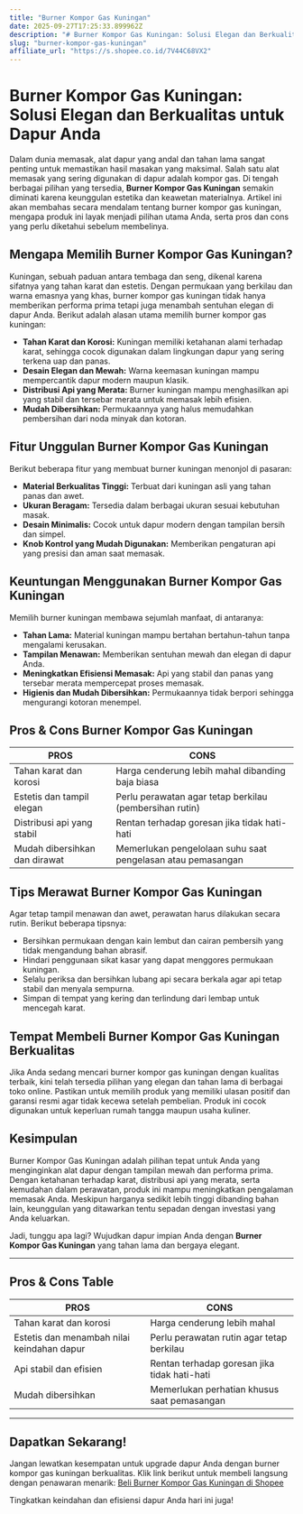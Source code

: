 ```yaml
---
title: "Burner Kompor Gas Kuningan"
date: 2025-09-27T17:25:33.899962Z
description: "# Burner Kompor Gas Kuningan: Solusi Elegan dan Berkualitas untuk Dapur Anda..."
slug: "burner-kompor-gas-kuningan"
affiliate_url: "https://s.shopee.co.id/7V44C68VX2"
---
```

# Burner Kompor Gas Kuningan: Solusi Elegan dan Berkualitas untuk Dapur Anda

Dalam dunia memasak, alat dapur yang andal dan tahan lama sangat penting untuk memastikan hasil masakan yang maksimal. Salah satu alat memasak yang sering digunakan di dapur adalah kompor gas. Di tengah berbagai pilihan yang tersedia, **Burner Kompor Gas Kuningan** semakin diminati karena keunggulan estetika dan keawetan materialnya. Artikel ini akan membahas secara mendalam tentang burner kompor gas kuningan, mengapa produk ini layak menjadi pilihan utama Anda, serta pros dan cons yang perlu diketahui sebelum membelinya.

## Mengapa Memilih Burner Kompor Gas Kuningan?

Kuningan, sebuah paduan antara tembaga dan seng, dikenal karena sifatnya yang tahan karat dan estetis. Dengan permukaan yang berkilau dan warna emasnya yang khas, burner kompor gas kuningan tidak hanya memberikan performa prima tetapi juga menambah sentuhan elegan di dapur Anda. Berikut adalah alasan utama memilih burner kompor gas kuningan:

- **Tahan Karat dan Korosi:** Kuningan memiliki ketahanan alami terhadap karat, sehingga cocok digunakan dalam lingkungan dapur yang sering terkena uap dan panas.
- **Desain Elegan dan Mewah:** Warna keemasan kuningan mampu mempercantik dapur modern maupun klasik.
- **Distribusi Api yang Merata:** Burner kuningan mampu menghasilkan api yang stabil dan tersebar merata untuk memasak lebih efisien.
- **Mudah Dibersihkan:** Permukaannya yang halus memudahkan pembersihan dari noda minyak dan kotoran.

## Fitur Unggulan Burner Kompor Gas Kuningan

Berikut beberapa fitur yang membuat burner kuningan menonjol di pasaran:

- **Material Berkualitas Tinggi:** Terbuat dari kuningan asli yang tahan panas dan awet.
- **Ukuran Beragam:** Tersedia dalam berbagai ukuran sesuai kebutuhan masak.
- **Desain Minimalis:** Cocok untuk dapur modern dengan tampilan bersih dan simpel.
- **Knob Kontrol yang Mudah Digunakan:** Memberikan pengaturan api yang presisi dan aman saat memasak.

## Keuntungan Menggunakan Burner Kompor Gas Kuningan

Memilih burner kuningan membawa sejumlah manfaat, di antaranya:

- **Tahan Lama:** Material kuningan mampu bertahan bertahun-tahun tanpa mengalami kerusakan.
- **Tampilan Menawan:** Memberikan sentuhan mewah dan elegan di dapur Anda.
- **Meningkatkan Efisiensi Memasak:** Api yang stabil dan panas yang tersebar merata mempercepat proses memasak.
- **Higienis dan Mudah Dibersihkan:** Permukaannya tidak berpori sehingga mengurangi kotoran menempel.

## Pros & Cons Burner Kompor Gas Kuningan

| **PROS** | **CONS** |
| -------- | -------- |
| Tahan karat dan korosi | Harga cenderung lebih mahal dibanding baja biasa |
| Estetis dan tampil elegan | Perlu perawatan agar tetap berkilau (pembersihan rutin) |
| Distribusi api yang stabil | Rentan terhadap goresan jika tidak hati-hati |
| Mudah dibersihkan dan dirawat | Memerlukan pengelolaan suhu saat pengelasan atau pemasangan |

## Tips Merawat Burner Kompor Gas Kuningan

Agar tetap tampil menawan dan awet, perawatan harus dilakukan secara rutin. Berikut beberapa tipsnya:

- Bersihkan permukaan dengan kain lembut dan cairan pembersih yang tidak mengandung bahan abrasif.
- Hindari penggunaan sikat kasar yang dapat menggores permukaan kuningan.
- Selalu periksa dan bersihkan lubang api secara berkala agar api tetap stabil dan menyala sempurna.
- Simpan di tempat yang kering dan terlindung dari lembap untuk mencegah karat.

## Tempat Membeli Burner Kompor Gas Kuningan Berkualitas

Jika Anda sedang mencari burner kompor gas kuningan dengan kualitas terbaik, kini telah tersedia pilihan yang elegan dan tahan lama di berbagai toko online. Pastikan untuk memilih produk yang memiliki ulasan positif dan garansi resmi agar tidak kecewa setelah pembelian. Produk ini cocok digunakan untuk keperluan rumah tangga maupun usaha kuliner.

## Kesimpulan

Burner Kompor Gas Kuningan adalah pilihan tepat untuk Anda yang menginginkan alat dapur dengan tampilan mewah dan performa prima. Dengan ketahanan terhadap karat, distribusi api yang merata, serta kemudahan dalam perawatan, produk ini mampu meningkatkan pengalaman memasak Anda. Meskipun harganya sedikit lebih tinggi dibanding bahan lain, keunggulan yang ditawarkan tentu sepadan dengan investasi yang Anda keluarkan.

Jadi, tunggu apa lagi? Wujudkan dapur impian Anda dengan **Burner Kompor Gas Kuningan** yang tahan lama dan bergaya elegant.

---

## Pros & Cons Table

| **PROS** | **CONS** |
| -------- | -------- |
| Tahan karat dan korosi | Harga cenderung lebih mahal |
| Estetis dan menambah nilai keindahan dapur | Perlu perawatan rutin agar tetap berkilau |
| Api stabil dan efisien | Rentan terhadap goresan jika tidak hati-hati |
| Mudah dibersihkan | Memerlukan perhatian khusus saat pemasangan |

---

## Dapatkan Sekarang! 

Jangan lewatkan kesempatan untuk upgrade dapur Anda dengan burner kompor gas kuningan berkualitas. Klik link berikut untuk membeli langsung dengan penawaran menarik: [Beli Burner Kompor Gas Kuningan di Shopee](https://s.shopee.co.id/7V44C68VX2)

Tingkatkan keindahan dan efisiensi dapur Anda hari ini juga!